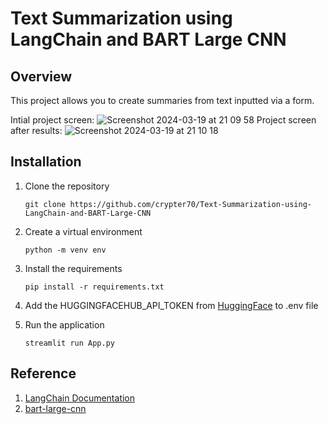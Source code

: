 # Text Summarization using LangChain and BART Large CNN

## Overview
This project allows you to create summaries from text inputted via a form.

Intial project screen:
![Screenshot 2024-03-19 at 21 09 58](https://github.com/crypter70/Text-Summarization-using-LangChain-and-BART-Large-CNN/assets/74947224/715673b4-e1a5-4ec0-b82c-f9d1590e0d42)
Project screen after results:
![Screenshot 2024-03-19 at 21 10 18](https://github.com/crypter70/Text-Summarization-using-LangChain-and-BART-Large-CNN/assets/74947224/542a073d-54f7-4f70-8e7a-0dfd0c0949eb)

## Installation
1. Clone the repository
    ```
    git clone https://github.com/crypter70/Text-Summarization-using-LangChain-and-BART-Large-CNN
    ```

2. Create a virtual environment
    ```
    python -m venv env
    ```

3. Install the requirements
    ```
    pip install -r requirements.txt
    ```

4. Add the HUGGINGFACEHUB_API_TOKEN from [HuggingFace](https://huggingface.co/settings/tokens)
 to .env file

5. Run the application
    ```
    streamlit run App.py
    ```

## Reference
1. [LangChain Documentation](https://python.langchain.com/docs/use_cases/summarization)
2. [bart-large-cnn](https://huggingface.co/facebook/bart-large-cnn)








 
